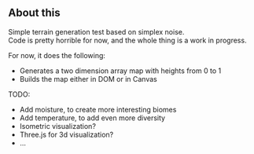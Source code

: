 ## About this

Simple terrain generation test based on simplex noise.  
Code is pretty horrible for now, and the whole thing is a work in progress.  

For now, it does the following:  
- Generates a two dimension array map with heights from 0 to 1  
- Builds the map either in DOM or in Canvas

TODO:  
- Add moisture, to create more interesting biomes  
- Add temperature, to add even more diversity  
- Isometric visualization?  
- Three.js for 3d visualization?   
- ...    
